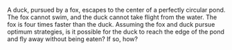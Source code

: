 A duck, pursued by a fox, escapes to the center of a perfectly circular pond. The fox cannot swim, and the duck cannot take flight from the water. The fox is four times faster than the duck. Assuming the fox and duck pursue optimum strategies, is it possible for the duck to reach the edge of the pond and fly away without being eaten? If so, how?
